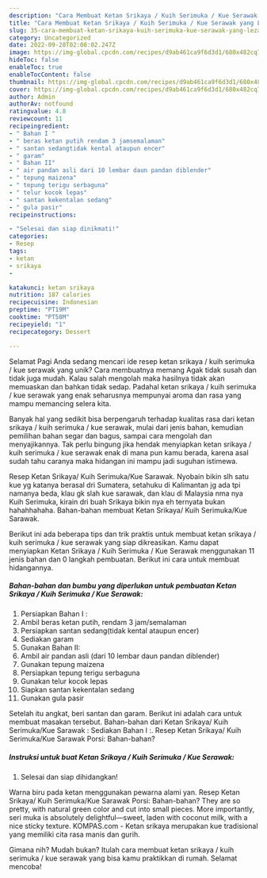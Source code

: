 ```yaml
---
description: "Cara Membuat Ketan Srikaya / Kuih Serimuka / Kue Serawak yang Lezat, Mantap"
title: "Cara Membuat Ketan Srikaya / Kuih Serimuka / Kue Serawak yang Lezat, Mantap"
slug: 35-cara-membuat-ketan-srikaya-kuih-serimuka-kue-serawak-yang-lezat-mantap
category: Uncategorized
date: 2022-09-28T02:08:02.247Z
image: https://img-global.cpcdn.com/recipes/d9ab461ca9f6d3d1/680x482cq70/ketan-srikaya-kuih-serimuka-kue-serawak-foto-resep-utama.jpg
hideToc: false
enableToc: true
enableTocContent: false
thumbnail: https://img-global.cpcdn.com/recipes/d9ab461ca9f6d3d1/680x482cq70/ketan-srikaya-kuih-serimuka-kue-serawak-foto-resep-utama.jpg
cover: https://img-global.cpcdn.com/recipes/d9ab461ca9f6d3d1/680x482cq70/ketan-srikaya-kuih-serimuka-kue-serawak-foto-resep-utama.jpg
author: Admin
authorAv: notfound
ratingvalue: 4.8
reviewcount: 11
recipeingredient:
- " Bahan I "
- " beras ketan putih rendam 3 jamsemalaman"
- " santan sedangtidak kental ataupun encer"
- " garam"
- " Bahan II"
- " air pandan asli dari 10 lembar daun pandan diblender"
- " tepung maizena"
- " tepung terigu serbaguna"
- " telur kocok lepas"
- " santan kekentalan sedang"
- " gula pasir"
recipeinstructions:

- "Selesai dan siap dinikmati!"
categories:
- Resep
tags:
- ketan
- srikaya
- 

katakunci: ketan srikaya  
nutrition: 187 calories
recipecuisine: Indonesian
preptime: "PT19M"
cooktime: "PT58M"
recipeyield: "1"
recipecategory: Dessert

---
```



Selamat Pagi Anda sedang mencari ide resep ketan srikaya / kuih serimuka / kue serawak yang unik? Cara membuatnya memang Agak tidak susah dan tidak juga mudah. Kalau salah mengolah maka hasilnya tidak akan memuaskan dan bahkan tidak sedap. Padahal ketan srikaya / kuih serimuka / kue serawak yang enak seharusnya mempunyai aroma dan rasa yang mampu memancing selera kita.


Banyak hal yang sedikit bisa berpengaruh terhadap kualitas rasa dari ketan srikaya / kuih serimuka / kue serawak, mulai dari jenis bahan, kemudian pemilihan bahan segar dan bagus, sampai cara mengolah dan menyajikannya. Tak perlu bingung jika hendak menyiapkan ketan srikaya / kuih serimuka / kue serawak enak di mana pun kamu berada, karena asal sudah tahu caranya maka hidangan ini mampu jadi suguhan istimewa.

Resep Ketan Srikaya/ Kuih Serimuka/Kue Sarawak. Nyobain bikin slh satu kue yg katanya berasal dri Sumatera, setahuku di Kalimantan jg ada tpi namanya beda, klau gk slah kue sarawak, dan klau di Malaysia nma nya Kuih Serimuka, kirain dri buah Srikaya bikin nya eh ternyata bukan hahahhahaha. Bahan-bahan membuat Ketan Srikaya/ Kuih Serimuka/Kue Sarawak.


Berikut ini ada beberapa tips dan trik praktis untuk membuat ketan srikaya / kuih serimuka / kue serawak yang siap dikreasikan. Kamu dapat menyiapkan Ketan Srikaya / Kuih Serimuka / Kue Serawak menggunakan 11 jenis bahan dan 0 langkah pembuatan. Berikut ini cara untuk membuat hidangannya.

<!--inarticleads1-->

##### Bahan-bahan dan bumbu yang diperlukan untuk pembuatan Ketan Srikaya / Kuih Serimuka / Kue Serawak:

1. Persiapkan  Bahan I :
1. Ambil  beras ketan putih, rendam 3 jam/semalaman
1. Persiapkan  santan sedang(tidak kental ataupun encer)
1. Sediakan  garam
1. Gunakan  Bahan II:
1. Ambil  air pandan asli (dari 10 lembar daun pandan diblender)
1. Gunakan  tepung maizena
1. Persiapkan  tepung terigu serbaguna
1. Gunakan  telur kocok lepas
1. Siapkan  santan kekentalan sedang
1. Gunakan  gula pasir


Setelah itu angkat, beri santan dan garam. Berikut ini adalah cara untuk membuat masakan tersebut. Bahan-bahan dari Ketan Srikaya/ Kuih Serimuka/Kue Sarawak : Sediakan Bahan I :. Resep Ketan Srikaya/ Kuih Serimuka/Kue Sarawak Porsi: Bahan-bahan? 

<!--inarticleads2-->

##### Instruksi untuk buat Ketan Srikaya / Kuih Serimuka / Kue Serawak:


1. Selesai dan siap dihidangkan!

Warna biru pada ketan menggunakan pewarna alami yan. Resep Ketan Srikaya/ Kuih Serimuka/Kue Sarawak Porsi: Bahan-bahan? They are so pretty, with natural green color and cut into small pieces. More importantly, seri muka is absolutely delightful—sweet, laden with coconut milk, with a nice sticky texture. KOMPAS.com - Ketan srikaya merupakan kue tradisional yang memiliki cita rasa manis dan gurih. 

Gimana nih? Mudah bukan? Itulah cara membuat ketan srikaya / kuih serimuka / kue serawak yang bisa kamu praktikkan di rumah. Selamat mencoba!
